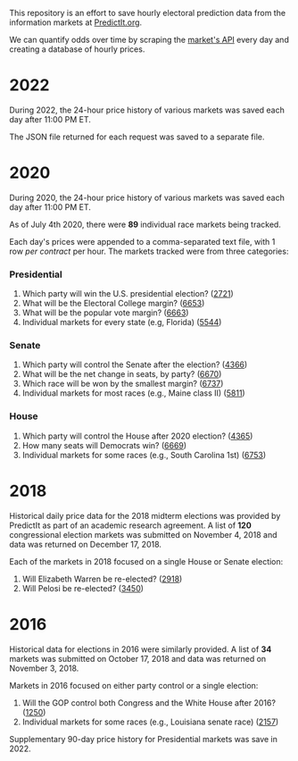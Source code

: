 This repository is an effort to save hourly electoral prediction data from the 
information markets at [PredictIt.org][pi]. 

We can quantify odds over time by scraping the [market's API][api] every day
and creating a database of hourly prices.

[pi]: https://www.predictit.org/
[api]:https://www.predictit.org/api/marketdata/all/

# 2022

During 2022, the 24-hour price history of various markets was saved each day 
after 11:00 PM ET.

The JSON file returned for each request was saved to a separate file.

# 2020

During 2020, the 24-hour price history of various markets was saved each day 
after 11:00 PM ET.

[rlang]: https://www.r-project.org/
[predictr]: https://github.com/kiernann/predictr

As of July 4th 2020, there were **89** individual race markets being tracked.

Each day's prices were appended to a comma-separated text file, with 1 row 
_per contract_ per hour. The markets tracked were from three categories:

### Presidential

1. Which party will win the U.S. presidential election? ([2721])
2. What will be the Electoral College margin?  ([6653])
3. What will be the popular vote margin? ([6663])
4. Individual markets for every state (e.g, Florida) ([5544])

[2721]: https://www.predictit.org/markets/detail/2721/
[6653]: https://www.predictit.org/markets/detail/6653/
[6663]: https://www.predictit.org/markets/detail/6663/
[5544]: https://www.predictit.org/markets/detail/5544

### Senate

1. Which party will control the Senate after the election? ([4366])
2. What will be the net change in seats, by party? ([6670])
3. Which race will be won by the smallest margin? ([6737])
4. Individual markets for most races (e.g., Maine class II) ([5811])

[4366]: https://www.predictit.org/markets/detail/4366/
[6670]: https://www.predictit.org/markets/detail/6670/
[6737]: https://www.predictit.org/markets/detail/6737/
[5811]: https://www.predictit.org/markets/detail/5811/

### House

1. Which party will control the House after 2020 election? ([4365])
2. How many seats will Democrats win? ([6669])
3. Individual markets for some races (e.g., South Carolina 1st) ([6753])

[4365]: https://www.predictit.org/markets/detail/4365/
[6669]: https://www.predictit.org/markets/detail/6669/
[6753]: https://www.predictit.org/markets/detail/6753/

# 2018

Historical daily price data for the 2018 midterm elections was provided by
PredictIt as part of an academic research agreement. A list of **120** 
congressional election markets was submitted on November 4, 2018 and data was 
returned on December 17, 2018. 

Each of the markets in 2018 focused on a single House or Senate election:

1. Will Elizabeth Warren be re-elected? ([2918])
2. Will Pelosi be re-elected? ([3450])

[2918]: https://www.predictit.org/markets/detail/2918/
[3450]: https://www.predictit.org/markets/detail/3450/

# 2016

Historical data for elections in 2016 were similarly provided. A list of **34** 
markets was submitted on October 17, 2018 and data was returned on November 3, 
2018.

Markets in 2016 focused on either party control or a single election:

1. Will the GOP control both Congress and the White House after 2016? ([1250])
2. Individual markets for some races (e.g., Louisiana senate race) ([2157])

[1250]: https://www.predictit.org/markets/detail/1250/
[2157]: https://www.predictit.org/markets/detail/2157/

Supplementary 90-day price history for Presidential markets was save in 2022.
